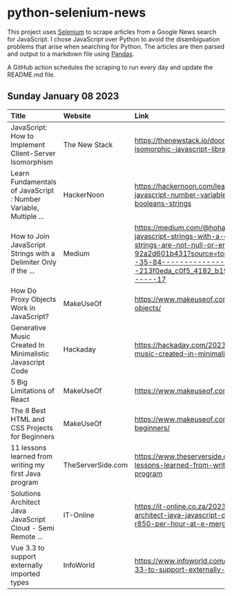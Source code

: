 # python-selenium-news

This project uses [Selenium](https://www.seleniumhq.org/) to scrape articles from a Google News search for JavaScript.
I chose JavaScript over Python to avoid the disambiguation problems that arise when searching for Python.
The articles are then parsed and output to a markdown file using [Pandas](https://pandas.pydata.org/).

A GitHub action schedules the scraping to run every day and update the README.md file.

## Sunday January 08 2023


| Title                                                            | Website           | Link                                                                                                                                                                                                                               |
|:-----------------------------------------------------------------|:------------------|:-----------------------------------------------------------------------------------------------------------------------------------------------------------------------------------------------------------------------------------|
| JavaScript: How to Implement Client-Server Isomorphism           | The New Stack     | https://thenewstack.io/doordash-building-isomorphic-javascript-libraries/                                                                                                                                                          |
| Learn Fundamentals of JavaScript : Number Variable, Multiple ... | HackerNoon        | https://hackernoon.com/learn-fundamentals-of-javascript-number-variable-multiple-variables-booleans-strings                                                                                                                        |
| How to Join JavaScript Strings with a Delimiter Only if the ...  | Medium            | https://medium.com/@hohanga/how-to-join-javascript-strings-with-a-delimiter-only-if-the-strings-are-not-null-or-empty-92a2d601b431?source=topics_v2---------35-84--------------------213f0eda_c0f5_4182_b19c_29a6e01e753a-------17 |
| How Do Proxy Objects Work in JavaScript?                         | MakeUseOf         | https://www.makeuseof.com/javascript-proxy-objects/                                                                                                                                                                                |
| Generative Music Created In Minimalistic Javascript Code         | Hackaday          | https://hackaday.com/2023/01/02/generative-music-created-in-minimalistic-javascript-code/                                                                                                                                          |
| 5 Big Limitations of React                                       | MakeUseOf         | https://www.makeuseof.com/react-limitations/                                                                                                                                                                                       |
| The 8 Best HTML and CSS Projects for Beginners                   | MakeUseOf         | https://www.makeuseof.com/html-css-projects-beginners/                                                                                                                                                                             |
| 11 lessons learned from writing my first Java program            | TheServerSide.com | https://www.theserverside.com/tutorial/11-lessons-learned-from-writing-my-first-Java-program                                                                                                                                       |
| Solutions Architect Java JavaScript Cloud - Semi Remote ...      | IT-Online         | https://it-online.co.za/2023/01/04/solutions-architect-java-javascript-cloud-semi-remote-r850-per-hour-at-e-merge-it-recruitment/                                                                                                  |
| Vue 3.3 to support externally imported types                     | InfoWorld         | https://www.infoworld.com/article/3684729/vue-33-to-support-externally-imported-types.html                                                                                                                                         |